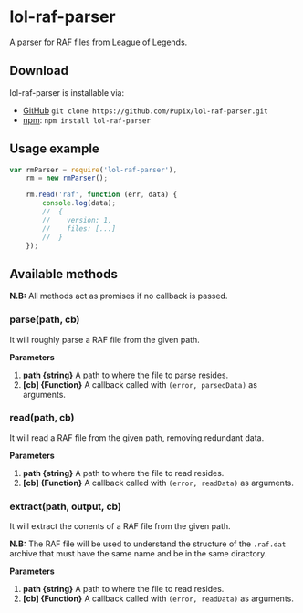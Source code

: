 # lol-raf-parser
A parser for RAF files from League of Legends.

## Download
lol-raf-parser is installable via:

- [GitHub](https://github.com/Pupix/lol-raf-parser) `git clone https://github.com/Pupix/lol-raf-parser.git`
- [npm](https://www.npmjs.com/): `npm install lol-raf-parser`

## Usage example

```js
var rmParser = require('lol-raf-parser'),
    rm = new rmParser();

    rm.read('raf', function (err, data) {
        console.log(data);
        //  {
        //    version: 1,
        //    files: [...]
        //  }
    });

```

## Available methods

**N.B:** All methods act as promises if no callback is passed.

### parse(path, cb)

It will roughly parse a RAF file from the given path.

**Parameters**

1. **path {string}** A path to where the file to parse resides.
2. **[cb] {Function}** A callback called with `(error, parsedData)` as arguments.

### read(path, cb)

It will read a RAF file from the given path, removing redundant data.

**Parameters**

1. **path {string}** A path to where the file to read resides.
2. **[cb] {Function}** A callback called with `(error, readData)` as arguments.

### extract(path, output, cb)

It will extract the conents of a RAF file from the given path.

**N.B:** The RAF file will be used to understand the structure of the `.raf.dat` archive that must have the same name and be in the same diractory.

**Parameters**

1. **path {string}** A path to where the file to read resides.
2. **[cb] {Function}** A callback called with `(error, readData)` as arguments.